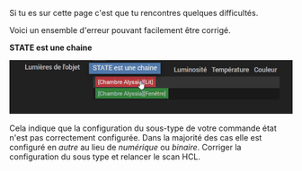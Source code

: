 Si tu es sur cette page c'est que tu rencontres quelques difficultés.

Voici un ensemble d'erreur pouvant facilement être corrigé.

**STATE est une chaine**

![Kiku](imgs/img1.png)

Cela indique que la configuration du sous-type de votre commande état n'est pas correctement configurée. 
Dans la majorité des cas elle est configuré en _autre_ au lieu de _numérique_ ou _binaire_. Corriger la configuration du sous type et relancer le scan HCL.


